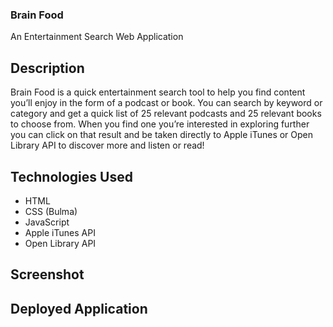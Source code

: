 ### Brain Food
An Entertainment Search Web Application

## Description
Brain Food is a quick entertainment search tool to help you find content you’ll enjoy in the form of a podcast or book. You can search by keyword or category and get a quick list of 25 relevant podcasts and 25 relevant books to choose from. When you find one you’re interested in exploring further you can click on that result and be taken directly to Apple iTunes or Open Library API to discover more and listen or read!

## Technologies Used
- HTML
- CSS (Bulma)
- JavaScript
- Apple iTunes API
- Open Library API

## Screenshot


## Deployed Application
